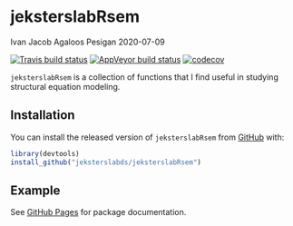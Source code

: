 jeksterslabRsem
================
Ivan Jacob Agaloos Pesigan
2020-07-09

<!-- README.md is generated from README.Rmd. Please edit that file -->

<!-- badges: start -->

[![Travis build
status](https://travis-ci.com/jeksterslabds/jeksterslabRsem.svg?branch=master)](https://travis-ci.com/jeksterslabds/jeksterslabRsem)
[![AppVeyor build
status](https://ci.appveyor.com/api/projects/status/github/jeksterslabds/jeksterslabRsem?branch=master&svg=true)](https://ci.appveyor.com/project/jeksterslabds/jeksterslabRsem)
[![codecov](https://codecov.io/github/jeksterslabds/jeksterslabRsem/branch/master/graphs/badge.svg)](https://codecov.io/github/jeksterslabds/jeksterslabRsem)
<!-- badges: end -->

`jeksterslabRsem` is a collection of functions that I find useful in
studying structural equation modeling.

## Installation

You can install the released version of `jeksterslabRsem` from
[GitHub](https://github.com/jeksterslabds/jeksterslabRsem) with:

``` r
library(devtools)
install_github("jeksterslabds/jeksterslabRsem")
```

## Example

See [GitHub
Pages](https://jeksterslabds.github.io/jeksterslabRsem/index.html) for
package documentation.
